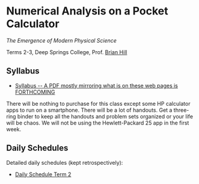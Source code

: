 # Numerical Analysis on a Pocket Calculator

*The Emergence of Modern Physical Science*

Terms 2-3, Deep Springs College, Prof. [Brian Hill](../index.html)

## Syllabus

* [Syllabus -- A PDF mostly mirroring what is on these web pages is FORTHCOMING](./NumericalAnalysisSyllabus.pdf)

There will be nothing to purchase for this class except some HP calculator apps to run on a smartphone. There will be a lot of handouts. Get a three-ring binder to keep all the handouts and problem sets organized or your life will be chaos. We will not be using the Hewlett-Packard 25 app in the first week.

## Daily Schedules

Detailed daily schedules (kept retrospectively):

* [Daily Schedule Term 2](./daily_schedule_term_2.html)
